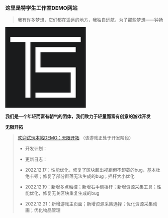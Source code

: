 ### 这里是特学生工作室DEMO网站
> 我有许多梦想，它们都在遥远的地方，我独自远航，为了那些梦想——钟扬

![image](icon.png)

 **我们是一个年轻而富有朝气的团体，我们致力于轻量而富有创意的游戏开发** 

**无限开拓**
> [欢迎试玩本站DEMO：无限开拓](http://yuanchuangspring.github.io/myworld)
（该游戏正处于开发阶段）
>* 开发计划：
> 
>* 更新日志：
>*  2022.12.17：性能优化，修复了区块超出视距但不卸载的bug，基本杜绝卡顿；修复了部分群落无法生成的bug；摇杆大小优化
>*  2022.12.19：新增多点触控；新增右手侧摇杆；新增资源采集工具；性能优化，修复无关区块重复生成的bug
>* 2022.12.21：新增游戏主页面；新增资源采集选择；优化资源采集动画；优化物品管理